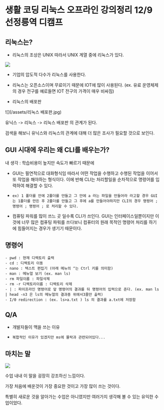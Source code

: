 # 생활 코딩 리눅스 오프라인 강의정리 12/9 선정릉역 디캠프

## 리눅스는?

* 리눅스의 조상은 UNIX 따라서 UNIX 계열 중에 리눅스가 있다.

![](/assets/Unix_history-simple.svg.png)

* 기업의 압도적 다수가 리눅스를 사용한다.

* 리눅스는 오픈소스이며 무료이기 때문에 IOT에 많이 사용된다. \(ex. 유료 운영체제의 경우 전구를 예로들면 IOT 전구의 가격이 매우 비싸짐\)

* 리눅스의 배포판


![](/assets/리눅스 배포판.jpg)



유닉스 -&gt; 리눅스 -&gt; 리눅스 배포판 의 관계가 된다.

검색을 해보니 유닉스와 리눅스의 관계에 대해 더 많은 조사가 필요할 것으로 보인다.

## GUI 시대에 우리는 왜 CLI를 배우는가?

내 생각 : 학습비용이 높지만 속도가 빠르기 때문에

* GUI는 필연적으로 대화형식임 따라서 어떤 작업을 수행하고 수행된 작업을 이어서 또 작업을 해야하는 형식이다.  이에 반해 CLI는 처리할일을 순차적으로 명령어를 입력하여 해결할 수 있다.
* ```
  ex) 1 폴더를 안에 2폴더를 만들고 그 안에 a 라는 파일을 만들어라 라고할 경우 GUI는 1폴더를 만든 후 2폴더를 만들고 그 후에 a를 만들어야하지만 CLI의 경우 명령어 ; 명령어 ; 명령어 ; 로 처리할 수 있다.

  ```


* 컴퓨팅 파워를 많이 쓰느 곳 일수록 CLI가 쓰인다. GUI는 인터페이스일뿐이지만 이것에 너무 많은 컴퓨팅 파워를 쓰다보니 컴퓨터의 원래 목적인 명령어 처리를 하기에 힘들어지는 경우가 생기기 때문이다.


## 명령어

```
- pwd : 현재 디렉토리 출력
- cd : 디렉토리 이동
- nano : 텍스트 편집기 (아래 메뉴의 ^는 Ctrl 키를 의미함)
- man : 메뉴얼 보기 (ex. man ls)
- rm 파일이름 : 파일삭제
- rm -r 디렉토리이름 : 디렉토리 삭제
- | : 파이프라인 명령어로 앞 명령어의 결과를 뒤 명령어의 입력으로 준다. (ex. man ls | head -n3 은 ls의 메뉴얼의 결과중 위에서3줄만 출력)
- I/0 redirection : (ex. ls>a.txt ) ls 의 결과를 a.txt에 저장함
```



## Q/A

* 개발자들이 맥을 쓰는 이유

* ```
  복합적인 이유가 있겠지만 ms에 몰락과 관련되어있다...
  ```








## 마치는 말

![](/assets/import.png)

수업 내내 이 말을 굉장히 강조하신 느낌이다.

가장 처음에 배운것이 가장 중요한 것이고 가장 많이 쓰는 것이다.

특별히 새로운 것을 알아가는 수업은 아니였지만 여러가지 생각해 볼 수 있는 유익한 수업이었다.











